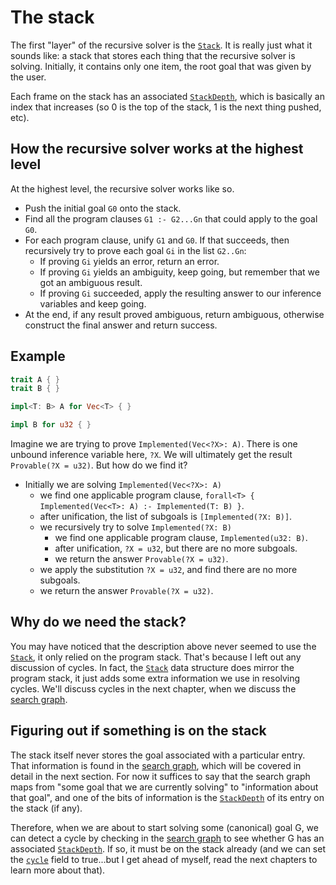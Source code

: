 # The stack

The first "layer" of the recursive solver is the [`Stack`]. It is really just
what it sounds like: a stack that stores each thing that the recursive solver is
solving. Initially, it contains only one item, the root goal that was given by
the user.

[`Stack`]: http://rust-lang.github.io/chalk/chalk_engine/stack/struct.Stack.html

Each frame on the stack has an associated [`StackDepth`], which is basically an
index that increases (so 0 is the top of the stack, 1 is the next thing pushed,
etc).

[`StackDepth`]: http://rust-lang.github.io/chalk/chalk_solve/recursive/stack/struct.StackDepth.html

## How the recursive solver works at the highest level

At the highest level, the recursive solver works like so.

* Push the initial goal `G0` onto the stack.
* Find all the program clauses `G1 :- G2...Gn` that could apply to the goal `G0`.
* For each program clause, unify `G1` and `G0`. If that succeeds, then recursively try to prove each goal `Gi` in the list `G2..Gn`:
    * If proving `Gi` yields an error, return an error.
    * If proving `Gi` yields an ambiguity, keep going, but remember that we got an ambiguous result.
    * If proving `Gi` succeeded, apply the resulting answer to our inference variables and keep going.
* At the end, if any result proved ambiguous, return ambiguous, otherwise construct the final answer and return success.

## Example

```rust
trait A { }
trait B { }

impl<T: B> A for Vec<T> { }

impl B for u32 { }
```

Imagine we are trying to prove `Implemented(Vec<?X>: A)`. There is one unbound
inference variable here, `?X`. We will ultimately get the result `Provable(?X =
u32)`. But how do we find it?

* Initially we are solving `Implemented(Vec<?X>: A)`
    * we find one applicable program clause, `forall<T> { Implemented(Vec<T>: A) :- Implemented(T: B) }`.
    * after unification, the list of subgoals is `[Implemented(?X: B)]`.
    * we recursively try to solve `Implemented(?X: B)`
        * we find one applicable program clause, `Implemented(u32: B)`.
        * after unification, `?X = u32`, but there are no more subgoals.
        * we return the answer `Provable(?X = u32)`.
    * we apply the substitution `?X = u32`, and find there are no more subgoals.
    * we return the answer `Provable(?X = u32)`.

## Why do we need the stack?

You may have noticed that the description above never seemed to use the [`Stack`],
it only relied on the program stack. That's because I left out any discussion
of cycles. In fact, the [`Stack`] data structure does mirror the program stack,
it just adds some extra information we use in resolving cycles. We'll discuss
cycles in the next chapter, when we discuss the [search graph].

## Figuring out if something is on the stack

The stack itself never stores the goal associated with a particular entry. That
information is found in the [search graph], which will be covered in detail in
the next section. For now it suffices to say that the search graph maps from
"some goal that we are currently solving" to "information about that goal", and
one of the bits of information is the [`StackDepth`] of its entry on the stack
(if any).

Therefore, when we are about to start solving some (canonical) goal G, we can
detect a cycle by checking in the [search graph] to see whether G has an associated
[`StackDepth`]. If so, it must be on the stack already (and we can set the
[`cycle`] field to true...but I get ahead of myself, read the next chapters
to learn more about that).

[search graph]: ./search_graph.md
[`cycle`]: http://rust-lang.github.io/chalk/chalk_solve/recursive/stack/struct.StackEntry.html#structfield.cycle